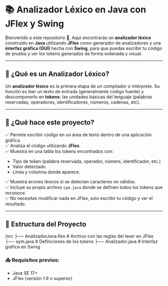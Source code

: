 # 📚 Analizador Léxico en Java con JFlex y Swing

Bienvenido a este repositorio 👋. Aquí encontrarás un **analizador léxico** construido en **Java** utilizando **JFlex** como generador de analizadores y una **interfaz gráfica (GUI)** hecha con **Swing**, para que puedas escribir tu código de prueba y ver los tokens generados de forma ordenada y visual.

---

## 📖 ¿Qué es un Analizador Léxico?

Un **analizador léxico** es la primera etapa de un compilador o intérprete. Su función es leer un texto de entrada (generalmente código fuente) y descomponerlo en **tokens**: las unidades básicas del lenguaje (palabras reservadas, operadores, identificadores, números, cadenas, etc).

---

## 📌 ¿Qué hace este proyecto?

✅ Permite escribir código en un área de texto dentro de una aplicación gráfica.  
✅ Analiza el código utilizando **JFlex**.  
✅ Muestra en una tabla los tokens encontrados con:
- Tipo de token (palabra reservada, operador, número, identificador, etc.)
- Valor detectado.
- Línea y columna donde aparece.

✅ Muestra errores léxicos si se detectan caracteres no válidos.  
✅ Incluye su propio archivo `sym.java` donde se definen todos los tokens que reconoce.  
✅ No necesitas modificar nada en JFlex, solo escribir tu código y ver el resultado.

---

## 📂 Estructura del Proyecto

/src
├── AnalizadorJava.flex # Archivo con las reglas del lexer en JFlex
├── sym.java # Definiciones de los tokens
├── Analizador.java # Interfaz gráfica en Swing

### 📥 Requisitos previos:

- Java SE 17+  
- JFlex (versión 1.9 o superior)

